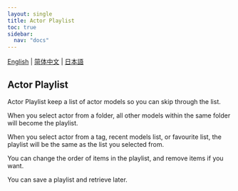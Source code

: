 ```yaml
---
layout: single
title: Actor Playlist
toc: true
sidebar:
  nav: "docs"
---
```

[English](/dancexr/features/actor_playlist) | [简体中文](/zh/dancexr/features/actor_playlist) | [日本語](/jp/dancexr/features/actor_playlist)


## Actor Playlist
Actor Playlist keep a list of actor models so you can skip through the list.

When you select actor from a folder, all other models within the same folder will become the playlist.

When you select actor from a tag, recent models list, or favourite list, the playlist will be the same as the list you selected from.

You can change the order of items in the playlist, and remove items if you want.

You can save a playlist and retrieve later.
